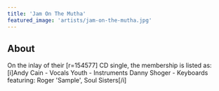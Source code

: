 ```yaml
---
title: 'Jam On The Mutha'
featured_image: 'artists/jam-on-the-mutha.jpg'
---
```


## About

On the inlay of their [r=154577] CD single, the membership is listed as:
[i]Andy Cain - Vocals
Youth - Instruments
Danny Shoger - Keyboards
featuring:
Roger 'Sample', Soul Sisters[/i]

